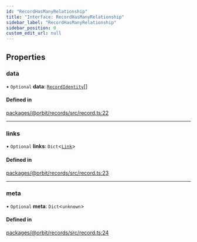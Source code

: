 ```yaml
---
id: "RecordHasManyRelationship"
title: "Interface: RecordHasManyRelationship"
sidebar_label: "RecordHasManyRelationship"
sidebar_position: 0
custom_edit_url: null
---
```


## Properties

### data

• `Optional` **data**: [`RecordIdentity`](RecordIdentity.md)[]

#### Defined in

[packages/@orbit/records/src/record.ts:22](https://github.com/orbitjs/orbit/blob/6e0cbd41/packages/@orbit/records/src/record.ts#L22)

___

### links

• `Optional` **links**: `Dict`<[`Link`](../modules.md#link)\>

#### Defined in

[packages/@orbit/records/src/record.ts:23](https://github.com/orbitjs/orbit/blob/6e0cbd41/packages/@orbit/records/src/record.ts#L23)

___

### meta

• `Optional` **meta**: `Dict`<`unknown`\>

#### Defined in

[packages/@orbit/records/src/record.ts:24](https://github.com/orbitjs/orbit/blob/6e0cbd41/packages/@orbit/records/src/record.ts#L24)
